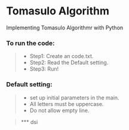 # Tomasulo Algorithm

Implementing Tomasulo Algorithmr with Python

### To run the code:

>* Step1: Create an code.txt.
>* Step2: Read the Default setting.
>* Step3: Run!

### Default setting:

>* set up initial parameters in the main.
>* All letters must be uppercase.
>* Do not allow empty line.

>*** dsi


